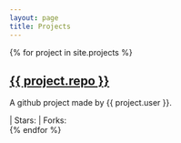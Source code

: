 ```yaml
---
layout: page
title: Projects
---
```

<head>
<script src="https://ajax.microsoft.com/ajax/jquery/jquery-1.4.2.min.js" type="text/javascript"></script>
<script src="/js/projects.js"></script>
</head>


{% for project in site.projects %}
<div class="github" data-user="{{ project.user }}" data-repo="{{ project.repo }}" >
<a href="{{ project.url }}"><h2 class="projectTitle">{{ project.repo }}</h2></a>
<p class="projectDescription">A github project made by {{ project.user }}.</p>
  <a class="projectLanguageURL"><span class="projectLanguage"></span></a> | 
   <a class="projectStarsURL">Stars: <span class="projectStars"></span></a> | 
  <a class="projectForksURL">Forks: <span class="projectForks"></span></a>
</div>
{% endfor %}
